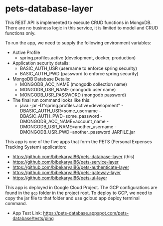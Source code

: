 # pets-database-layer

This REST API is implemented to execute CRUD functions in MongoDB. 
There are no business logic in this service, it is limited to model and CRUD functions only.

To run the app, we need to supply the following environment variables:
* Active Profile
  * spring.profiles.active (development, docker, production)
* Application security details:
  * BASIC_AUTH_USR (username to enforce spring security)
  * BASIC_AUTH_PWD (password to enforce spring security)
* MongoDB Database Details:
  * MONGODB_ACC_NAME (mongodb collection name)
  * MONGODB_USR_NAME (mongodb user name)
  * MONGODB_USR_PASSWORD (mongodb password)
* The final run command looks like this:
  * java -jar -D"spring.profiles.active=development" -DBASIC_AUTH_USR=some_username -DBASIC_AUTH_PWD=some_password -DMONGODB_ACC_NAME=account_name -DMONGODB_USR_NAME=another_username -DMONGODB_USR_PWD=another_password  JARFILE.jar

This app is one of the five apps that form the PETS (Personal Expenses Tracking System) application: 
* https://github.com/bibekaryal86/pets-database-layer (this)
* https://github.com/bibekaryal86/pets-service-layer
* https://github.com/bibekaryal86/pets-authenticate-layer
* https://github.com/bibekaryal86/pets-gateway-layer
* https://github.com/bibekaryal86/pets-ui-layer

This app is deployed in Google Cloud Project. The GCP configurations are found in the `gcp` folder in the project root.
To deploy to GCP, we need to copy the jar file to that folder and use gcloud app deploy terminal command.
* App Test Link: https://pets-database.appspot.com/pets-database/tests/ping
